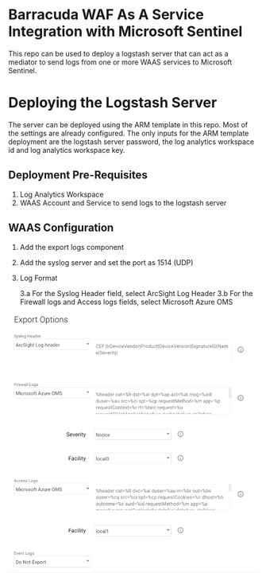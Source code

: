 # Barracuda WAF As A Service Integration with Microsoft Sentinel

This repo can be used to deploy a logstash server that can act as a mediator to send logs from one or more WAAS services to Microsoft Sentinel.

# Deploying the Logstash Server
The server can be deployed using the ARM template in this repo. Most of the settings are already configured. The only inputs for the ARM template deployment are the logstash server password, the log analytics workspace id and log analytics workspace key.

## Deployment Pre-Requisites

1. Log Analytics Workspace
2. WAAS Account and Service to send logs to the logstash server

## WAAS Configuration
1. Add the export logs component
2. Add the syslog server and set the port as 1514 (UDP)
3. Log Format

    3.a For the Syslog Header field, select ArcSight Log Header
    3.b For the Firewall logs and Access logs fields, select Microsoft Azure OMS

![alt text](https://github.com/aravindan-acct/logstash_arm/blob/main/images/waas_export_logs.png?raw=true)